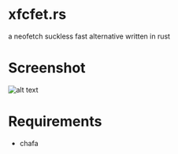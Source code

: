 # xfcfet.rs
a neofetch suckless fast alternative written in rust

# Screenshot
![alt text](https://github.com/xfcisco/xfcfet.rs/xfcfet.png)

# Requirements
  - chafa
